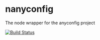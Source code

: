 # nanyconfig
The node wrapper for the anyconfig project

[![Build Status](https://travis-ci.org/zhengyhn/nanyconfig.svg?branch=master)](https://travis-ci.org/zhengyhn/nanyconfig)
